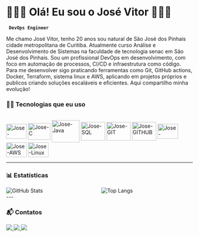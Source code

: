 # 🧑🏾‍💻 Olá! Eu sou o José Vitor 🧑🏾‍💻 

**` DevOps Engineer`**

Me chamo José Vitor, tenho 20 anos sou natural de São José dos Pinhais cidade metropolitana de Curitiba. Atualmente curso Análise e Desenvolvimento de Sistemas na faculdade de tecnologia senac em São José dos Pinhais. Sou um profissional DevOps em desenvolvimento, com foco em automação de processos, CI/CD e infraestrutura como código. Para me desenvolver sigo praticando ferramentas como Git, GitHub actions, Docker, Terraform, sistema linux e AWS, aplicando em projetos próprios e publicos criando soluções escaláveis e eficientes. Aqui compartilho minha evolução!

### 🧑‍💻 Tecnologias que eu uso

<div style="display: inline_block"><br>
  <img align="center" alt="Jose-Docker" height="40" width="55" src="https://www.svgrepo.com/show/349342/docker.svg">
  <img align="center" alt="Jose-C" height="45" width="60" src="https://cdn.jsdelivr.net/gh/devicons/devicon@latest/icons/c/c-original.svg">
  <img align="center" alt="Jose-Java" height="60" width="75" src="https://cdn.jsdelivr.net/gh/devicons/devicon@latest/icons/java/java-original.svg">
  <img align="center" alt="Jose-SQL" height="50" width="65" src="https://cdn.jsdelivr.net/gh/devicons/devicon@latest/icons/azuresqldatabase/azuresqldatabase-original.svg">
  <img align="center" alt="Jose-GIT" height="50" width="65" src="https://cdn.jsdelivr.net/gh/devicons/devicon@latest/icons/git/git-original.svg">
  <img align="center" alt="Jose-GITHUB" height="50" width="65" src="https://uxwing.com/wp-content/themes/uxwing/download/brands-and-social-media/github-white-icon.svg">
  <img align="center" alt="Jose-Terraform" height="40" width="55" src="https://cdn.jsdelivr.net/gh/devicons/devicon@latest/icons/terraform/terraform-original.svg">
  <img align="center" alt="Jose-AWS" height="40" width="55" src="https://commons.wikimedia.org/wiki/Special:FilePath/Amazon_Web_Services_Logo.svg">
  <img align="center" alt="Jose-Linux" height="40" width="55" src="https://cdn.jsdelivr.net/gh/devicons/devicon@latest/icons/linux/linux-original.svg">
</div>


---
### 📊 Estatísticas

<div style="display: flex; gap: 10px;">
  <img 
    style="flex: 1; max-width: 50%; height: auto;"
    alt="GitHub Stats" 
    height="150" 
    src="https://github-readme-stats.vercel.app/api?username=JosVitorFerreiraDosSantosJV&show_icons=true&theme=dark&include_all_commits=true&locale=pt-br" 
  />
  <img 
    style="flex: 1; max-width: 50%; height: auto;"
    alt="Top Langs" 
    height="150" 
    src="https://github-readme-stats.vercel.app/api/top-langs/?username=JosVitorFerreiraDosSantosJV&theme=dark&layout=compact&custom_title=Tecnologias&langs_count=9" 
  />
</div>
---

### 📬 Contatos

<div>
  <a href="mailto:josvitorferreiradossanto@gmail.com">
    <img src="https://img.shields.io/badge/Gmail-D14836?style=for-the-badge&logo=gmail&logoColor=white" target="_blank">
  </a>
  <a href="https://www.linkedin.com/in/josé-vitor-ferreira-dos-santos" target="_blank">
    <img src="https://img.shields.io/badge/LinkedIn-0077B5?style=for-the-badge&logo=linkedin&logoColor=white" target="_blank">
  </a>
  <a href="https://wa.me/5541991512207" target="_blank">
    <img src="https://img.shields.io/badge/WhatsApp-25D366?style=for-the-badge&logo=whatsapp&logoColor=white" target="_blank">
  </a>
</div>
